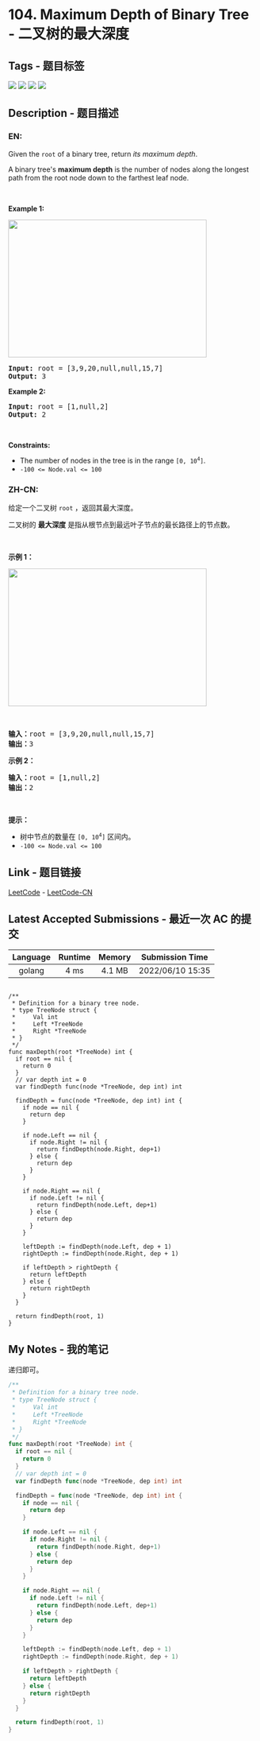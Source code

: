 
# 104. Maximum Depth of Binary Tree - 二叉树的最大深度

## Tags - 题目标签

 <img src="https://img.shields.io/badge/Tree-树-blue.svg">   <img src="https://img.shields.io/badge/Depth First Search-深度优先搜索-blue.svg">   <img src="https://img.shields.io/badge/Breadth First Search-广度优先搜索-blue.svg">   <img src="https://img.shields.io/badge/Binary Tree-二叉树-blue.svg">  


## Description - 题目描述

### EN:
<p>Given the <code>root</code> of a binary tree, return <em>its maximum depth</em>.</p>

<p>A binary tree&#39;s <strong>maximum depth</strong>&nbsp;is the number of nodes along the longest path from the root node down to the farthest leaf node.</p>

<p>&nbsp;</p>
<p><strong class="example">Example 1:</strong></p>
<img alt="" src="https://assets.leetcode.com/uploads/2020/11/26/tmp-tree.jpg" style="width: 400px; height: 277px;" />
<pre>
<strong>Input:</strong> root = [3,9,20,null,null,15,7]
<strong>Output:</strong> 3
</pre>

<p><strong class="example">Example 2:</strong></p>

<pre>
<strong>Input:</strong> root = [1,null,2]
<strong>Output:</strong> 2
</pre>

<p>&nbsp;</p>
<p><strong>Constraints:</strong></p>

<ul>
	<li>The number of nodes in the tree is in the range <code>[0, 10<sup>4</sup>]</code>.</li>
	<li><code>-100 &lt;= Node.val &lt;= 100</code></li>
</ul>


### ZH-CN:
<p>给定一个二叉树 <code>root</code> ，返回其最大深度。</p>

<p>二叉树的 <strong>最大深度</strong> 是指从根节点到最远叶子节点的最长路径上的节点数。</p>

<p>&nbsp;</p>

<p><strong>示例 1：</strong></p>

<p><img alt="" src="https://assets.leetcode.com/uploads/2020/11/26/tmp-tree.jpg" style="width: 400px; height: 277px;" /></p>

<p>&nbsp;</p>

<pre>
<b>输入：</b>root = [3,9,20,null,null,15,7]
<b>输出：</b>3
</pre>

<p><strong>示例 2：</strong></p>

<pre>
<b>输入：</b>root = [1,null,2]
<b>输出：</b>2
</pre>

<p>&nbsp;</p>

<p><strong>提示：</strong></p>

<ul>
	<li>树中节点的数量在&nbsp;<code>[0, 10<sup>4</sup>]</code>&nbsp;区间内。</li>
	<li><code>-100 &lt;= Node.val &lt;= 100</code></li>
</ul>



## Link - 题目链接

[LeetCode](https://leetcode.com/problems/maximum-depth-of-binary-tree/description/)  -  [LeetCode-CN](https://leetcode.cn/problems/maximum-depth-of-binary-tree/description/)
## Latest Accepted Submissions - 最近一次 AC 的提交


| Language | Runtime | Memory | Submission Time |
|:---:|:---:|:---:|:---:|
| golang  | 4 ms | 4.1 MB | 2022/06/10 15:35 |

```golang

/**
 * Definition for a binary tree node.
 * type TreeNode struct {
 *     Val int
 *     Left *TreeNode
 *     Right *TreeNode
 * }
 */
func maxDepth(root *TreeNode) int {
  if root == nil {
    return 0
  }
  // var depth int = 0
  var findDepth func(node *TreeNode, dep int) int

  findDepth = func(node *TreeNode, dep int) int {
    if node == nil {
      return dep
    }

    if node.Left == nil {
      if node.Right != nil {
        return findDepth(node.Right, dep+1)
      } else {
        return dep
      }
    }

    if node.Right == nil {
      if node.Left != nil {
        return findDepth(node.Left, dep+1)
      } else {
        return dep
      }
    }

    leftDepth := findDepth(node.Left, dep + 1)
    rightDepth := findDepth(node.Right, dep + 1)

    if leftDepth > rightDepth {
      return leftDepth
    } else {
      return rightDepth
    }
  }

  return findDepth(root, 1)
}

```
## My Notes - 我的笔记


递归即可。

```go
/**
 * Definition for a binary tree node.
 * type TreeNode struct {
 *     Val int
 *     Left *TreeNode
 *     Right *TreeNode
 * }
 */
func maxDepth(root *TreeNode) int {
  if root == nil {
    return 0
  }
  // var depth int = 0
  var findDepth func(node *TreeNode, dep int) int

  findDepth = func(node *TreeNode, dep int) int {
    if node == nil {
      return dep
    }

    if node.Left == nil {
      if node.Right != nil {
        return findDepth(node.Right, dep+1)
      } else {
        return dep
      }
    }

    if node.Right == nil {
      if node.Left != nil {
        return findDepth(node.Left, dep+1)
      } else {
        return dep
      }
    }

    leftDepth := findDepth(node.Left, dep + 1)
    rightDepth := findDepth(node.Right, dep + 1)

    if leftDepth > rightDepth {
      return leftDepth
    } else {
      return rightDepth
    }
  }

  return findDepth(root, 1)
}
```


